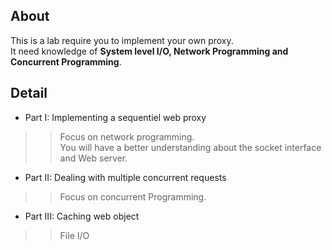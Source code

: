 ## About  
This is a lab require you to implement your own proxy.  
It need knowledge of **System level I/O, Network Programming and Concurrent Programming**.

## Detail  
* Part I: Implementing a sequentiel web proxy 
>> Focus on network programming.  
>> You will have a better understanding about the socket interface and Web server.  

* Part II: Dealing with multiple concurrent requests  
>> Focus on concurrent Programming.

* Part III: Caching web object  
>> File I/O
